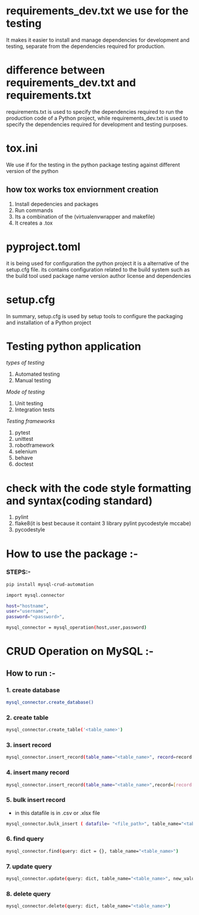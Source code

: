 
# requirements_dev.txt we use for the testing
It makes it easier to install and manage dependencies for development and testing, separate from the dependencies required for production.

# difference between requirements_dev.txt and requirements.txt

requirements.txt is used to specify the dependencies required to run the production code of a Python project, while requirements_dev.txt is used to specify the dependencies required for development and testing purposes.

# tox.ini
We use if for the testing in the python package testing against different version of the python 

## how tox works tox enviornment creation
1. Install depedencies and packages 
2. Run commands
3. Its a combination of the (virtualenvwrapper and makefile)
4. It creates a .tox


# pyproject.toml
it is being used for configuration the python project it is a alternative of the setup.cfg file. its contains configuration related to the build system
such as the build tool used package name version author license and dependencies

# setup.cfg
In summary, setup.cfg is used by setup tools to configure the packaging and installation of a Python project

# Testing python application
*types of testing*
1. Automated testing 
2. Manual testing

*Mode of testing*
1. Unit testing
2. Integration tests

*Testing frameworks*

1. pytest
2. unittest
3. robotframework
4. selenium
5. behave
6. doctest

# check with the code style formatting and syntax(coding standard)

1. pylint
2. flake8(it is best because it containt 3 library pylint pycodestyle mccabe)
3. pycodestyle


# How to use the package :-

### STEPS:-

```bash
pip install mysql-crud-automation
```

```bash
import mysql.connector
```

```bash
host="hostname",
user="username",
password="<password>",
```

```bash
mysql_connector = mysql_operation(host,user,password)
```

# CRUD Operation on MySQL :-

## How to run :-

### 1. create database
```bash
mysql_connector.create_database()
```

### 2. create table
```bash
mysql_connector.create_table('<table_name>')
```

### 3. insert record 
```bash
mysql_connector.insert_record(table_name="<table_name>", record=record:dict)
```

### 4. insert many record 
```bash
mysql_connector.insert_record(table_name="<table_name>",record=[record:dict])
```

### 5. bulk insert record 
- in this datafile is in .csv or .xlsx file 
```bash
mysql_connector.bulk_insert ( datafile= "<file_path>", table_name="<table_name>", unique_field: str = None)
```

### 6. find query  
```bash
mysql_connector.find(query: dict = {}, table_name="<table_name>")
```

### 7. update query
```bash
mysql_connector.update(query: dict, table_name="<table_name>", new_values: dict)
```

### 8. delete query
```bash
mysql_connector.delete(query: dict, table_name="<table_name>")
```
